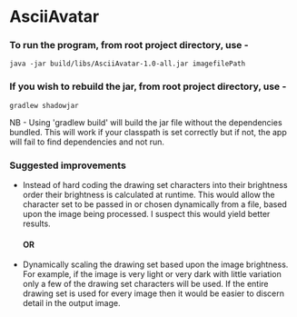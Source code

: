 # AsciiAvatar

### To run the program, from root project directory, use -

`java -jar build/libs/AsciiAvatar-1.0-all.jar imagefilePath`

### If you wish to rebuild the jar, from root project directory, use -

`gradlew shadowjar`

NB - Using 'gradlew build' will build the jar file without the dependencies bundled.
This will work if your classpath is set correctly but if not, the app will fail to find
dependencies and not run.

### Suggested improvements

- Instead of hard coding the drawing set characters into their brightness order
  their brightness is calculated at runtime. This would allow the character set to be passed
  in or chosen dynamically from a file, based upon the image being processed. I suspect this would
  yield better results.

  #### OR

- Dynamically scaling the drawing set based upon the image brightness. For example, if the image
  is very light or very dark with little variation only a few of the drawing set characters will
  be used. If the entire drawing set is used for every image then it would be easier to discern
  detail in the output image.
